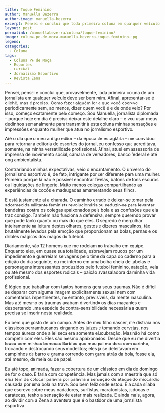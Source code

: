 ```yaml
---
title: Toque Feminino
author: Manuella Bezerra
author-image: manuella-bezerra
excerpt: Pensei e conclui que toda primeira coluna em qualquer veículo deve ser bem ruim. Afinal, apresentar-se é clichê, mas é preciso
layout: post
permalink: /manuellabezerra/coluna/toque-feminino/
image: coluna-pe-de-moca-manuella-bezerra-toque-feminino.jpg
legend:
categories:
  - Coluna
tags:
  - Coluna Pé de Moça
  - Esportes
  - Futebol
  - Jornalismo Esportivo
  - Revista Zena
---
```

Pensei, pensei e conclui que, provavelmente, toda primeira coluna de um jornalista em qualquer veículo deve ser bem ruim. Afinal, apresentar-se é clichê, mas é preciso. Como fazer alguém ler o que você escreve periodicamente sem, ao menos, dizer quem você é e de onde veio? Por isso, começo exatamente pelo começo. Sou Manuella, jornalista diplomada – porque hoje em dia é preciso deixar este detalhe claro – e vou usar meus dedinhos semanalmente para transmitir à esta coluna minhas sensações e impressões enquanto mulher que atua no jornalismo esportivo.

Até o dia que o meu antigo editor – da época de estagiária – me convidou para retornar a editoria de esportes do jornal, eu confesso que acreditava, somente, na minha versatilidade profissional. Afinal, atuei em assessoria de imprensa de movimento social, câmara de vereadores, banco federal e até ong ambientalista.

Contrariando minhas expectativas, veio o encantamento. O universo do jornalismo esportivo é, de fato, intrigante por ser diferente para uma mulher. Primeiro porque lá não é possível encontrar fivelas, batons de tons escuros ou liquidações de lingerie. Muito menos colegas compartilhando as experiências de cocôs e madrugadas amamentando seus filhos.

E está justamente aí a charada. O caminho errado é deixar-se tomar pela adormecida militante feminista revolucionária ou seduzir-se para levantar bandeiras contra os colegas apaixonados pela bola e as confusões que ela traz consigo. Também não funciona a defensiva, sempre querendo provar que pode tanto quanto ou mais do que eles. O segredo é mergulhar inteiramente na leitura destes olhares, gestos e dizeres masculinos, tão brutalmente levados pela emoção que proporcionam as bolas, pernas e os dribles mágicos dos magos do futebol.

Diariamente, são 12 homens que me rodeiam no trabalho em equipe. Enquanto eles, em quase sua totalidade, esbravejam roucos por um impedimento e guerreiam selvagens pelo time da capa do caderno para a edição do dia seguinte, eu me interno em uma bolha cheia de tabelas e personagens interessantes produzidos pelo futebol feminino, natação, vela ou até mesmo dos esportes radicais – paixão avassaladora da minha vida profissional.

É lógico que trabalhar com tantos homens gera seus traumas. Não é difícil se deparar com alguma imagem explicitamente sexual nem com comentários impertinentes, no entanto, previsíveis, da mente masculina. Mas até mesmo os traumas acabam divertindo os dias maçantes e despertando uma espécie de contra-sensibilidade necessária a quem precisa se inserir nesta realidade.

Eu bem que gosto de um campo. Antes de meu filho nascer, me distraia nos clássicos pernambucanos xingando os juízes e tomando cervejas, nos tempos áureos onde a lei seca era somente elucubração. Mas não há como competir com eles. Eles são mesmo apaixonados. Desde que eu me divertia louca com minhas bonecas Barbies que meu pai me dera com carinho, trocando e destrocando seus modelitos; eles já se deleitavam em campinhos de barro e grama correndo com garra atrás da bola, fosse ela, até mesmo, de meia ou de papel.

Eu até topo, animada, fazer a cobertura de um clássico em dia de domingo se for o caso. E faria com competência. Mas jamais com a maestria que só eles têm de colocar palavra por palavra a sensação de ataque do miocárdio causada por uma bola na trave. Sou bem feliz onde estou. E a cada sílaba que escrevo sobre meus nadadores, surfistas, maratonistas, judocas e caratecas, tenho a sensação de estar mais realizada. E ainda mais, agora, ao dividir com a Zena a aventura que é o bastidor de uma jornalista esportiva.